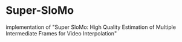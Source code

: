 # Super-SloMo
 implementation of "Super SloMo: High Quality Estimation of Multiple Intermediate Frames for Video Interpolation"
